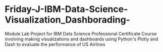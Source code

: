 # Friday-J-IBM-Data-Science-Visualization_Dashborading-
Module Lab Project for IBM Data Science Professional Certificate Course involving making visualizations and dashboards using Python's Plotly and Dash to evaluate the performance of US Airlines
